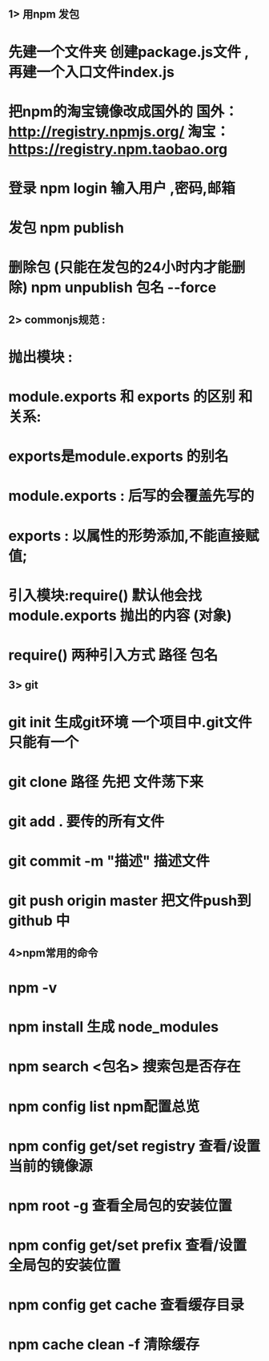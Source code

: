 ## 1> 用npm 发包
   # 先建一个文件夹  创建package.js文件 ,再建一个入口文件index.js  
   # 把npm的淘宝镜像改成国外的   国外：http://registry.npmjs.org/    淘宝：https://registry.npm.taobao.org
   # 登录  npm login   输入用户 ,密码,邮箱  
   #  发包  npm publish  
   #   删除包  (只能在发包的24小时内才能删除)  npm unpublish  包名 --force


## 2> commonjs规范 :
  # 抛出模块 :
  # module.exports 和 exports 的区别 和关系:

   # exports是module.exports 的别名  

   # module.exports : 后写的会覆盖先写的

   # exports : 以属性的形势添加,不能直接赋值;
   # 引入模块:require() 默认他会找 module.exports  抛出的内容 (对象)
   # require()  两种引入方式     路径     包名



## 3> git  
# git init  生成git环境  一个项目中.git文件只能有一个
  #  git clone  路径  先把 文件荡下来 
 #   git add .   要传的所有文件
 #  git commit -m "描述"   描述文件
 #  git push origin master   把文件push到github 中 

## 4>npm常用的命令
# npm -v

# npm install  生成 node_modules 

# npm search <包名>  搜索包是否存在 

# npm config list  npm配置总览

# npm config get/set registry  查看/设置当前的镜像源

# npm root -g  查看全局包的安装位置

# npm config get/set prefix 查看/设置全局包的安装位置

# npm config get cache 查看缓存目录

# npm cache clean -f  清除缓存